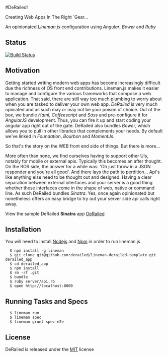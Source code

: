 #DeRailed!

Creating Web Apps In The Right `Gear...

An opinionated *Lineman.js* configuration using *Angular*, *Bower* and *Ruby*

## Status

[![Build Status](https://travis-ci.org/derailed/lineman-derailed-template.png?branch=master)](https://travis-ci.org/derailed/lineman-derailed-template)

## Motivation
  Getting started writing modern web apps has become increasingly 
  difficult due the richness of OS front end contributions. Lineman.js 
  makes it easier to manage and configure the various frameworks that 
  compose a web application. That said, there are still way too much 
  plumbing to worry about when you are tasked to deliver your own web app. 
  *DeRailed* is very much opiniated and as such may or may not be your poison 
  of choice. Out of the box, we bundle _Haml_, _Coffeescript_ and _Sass_ and
  pre-configure it for _AngularJS_ development. Thus, you can fire it up and 
  start coding your angular app right out of the gate. DeRailed also bundles 
  _Bower_, which allows you to pull in other libraries that complements your 
  needs. By default we've linked in _Foundation_, _Bourbon_ and _MomentJs_.

  So that's the story on the WEB front end side of things. But there is more...

  More often than none, we find ourselves having to support other UIs, 
  notably for mobile or external apis. Typically this becomes an after 
  thought. On the ROR side, the answer for a while was: 'Oh just throw in 
  a JSON responder and you're all good'. And there lays the path to perdition... 
  Api's like anything else need to be thought out and designed. Having a 
  clear separation between external interfaces and your server is a good 
  thing whether these interfaces come in the shape of web, native or command line. 
  As such DeRailed bundles _Sinatra_. Yes, once again opinionated but nonetheless 
  offers an easy bridge to try out your server side api calls right away.

  View the sample DeRailed **Sinatra** app [DeRailed](http://lineman-derailed.herokuapp.com/)

## Installation

  You will need to install [Nodejs](http://nodejs.org) and [Npm](http://npmjs.org)
  in order to run lineman.js

  ```
    $ npm install -g lineman
    $ git clone git@github.com:derailed/lineman-derailed-template.git derailed_app
    $ cd derailed_app
    $ npm install
    $ rm -rf .git
    $ bundle
    $ ruby server/api.rb
    $ open http://localhost:8000
  ```

## Running Tasks and Specs
  ```
    $ lineman run
    $ lineman spec
    $ lineman grunt spec-e2e
  ```

## License
  DeRailed is released under the [MIT](http://opensource.org/licenses/MIT) license
